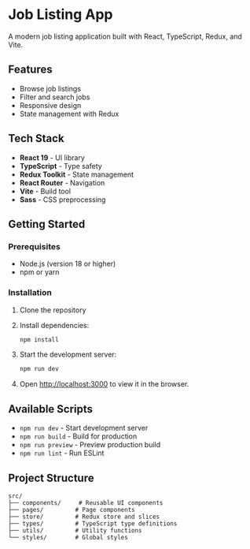 # Job Listing App

A modern job listing application built with React, TypeScript, Redux, and Vite.

## Features

- Browse job listings
- Filter and search jobs
- Responsive design
- State management with Redux

## Tech Stack

- **React 19** - UI library
- **TypeScript** - Type safety
- **Redux Toolkit** - State management
- **React Router** - Navigation
- **Vite** - Build tool
- **Sass** - CSS preprocessing

## Getting Started

### Prerequisites

- Node.js (version 18 or higher)
- npm or yarn

### Installation

1. Clone the repository
2. Install dependencies:

   ```bash
   npm install
   ```

3. Start the development server:

   ```bash
   npm run dev
   ```

4. Open [http://localhost:3000](http://localhost:3000) to view it in the browser.

## Available Scripts

- `npm run dev` - Start development server
- `npm run build` - Build for production
- `npm run preview` - Preview production build
- `npm run lint` - Run ESLint

## Project Structure

```
src/
├── components/     # Reusable UI components
├── pages/         # Page components
├── store/         # Redux store and slices
├── types/         # TypeScript type definitions
├── utils/         # Utility functions
└── styles/        # Global styles
```
